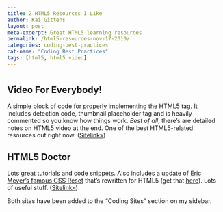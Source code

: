 ```yaml
---
title: 2 HTML5 Resources I Like
author: Kai Gittens
layout: post
meta-excerpt: Great HTML5 learning resources
permalink: /html5-resources-nov-17-2010/
categories: coding-best-practices
cat-name: "Coding Best Practices"
tags: [html5, html5 video]
---
```

# 

## Video For Everybody!

A simple block of code for properly implementing the HTML5  tag. It includes detection code, thumbnail placeholder tag and is heavily commented so you know how things work. *Best of all*, there’s are detailed notes on HTML5 video at the end. One of the best HTML5-related resources out right now. ([Sitelink»][1])

 [1]: http://camendesign.com/code/video_for_everybody

## HTML5 Doctor

Lots great tutorials and code snippets. Also includes a update of [Eric Meyer’s famous CSS Reset][2] that’s rewritten for HTML5 (get that [here][3]). Lots of useful stuff. ([Sitelink»][4])

 [2]: http://meyerweb.com/eric/tools/css/reset/
 [3]: http://html5doctor.com/html-5-reset-stylesheet/
 [4]: http://html5doctor.com/

Both sites have been added to the “Coding Sites” section on my sidebar.